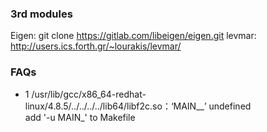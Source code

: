 ### 3rd modules
Eigen:  git clone https://gitlab.com/libeigen/eigen.git
levmar: http://users.ics.forth.gr/~lourakis/levmar/


### FAQs
- 1 /usr/lib/gcc/x86_64-redhat-linux/4.8.5/../../../../lib64/libf2c.so：‘MAIN__’ undefined  
add '-u MAIN_' to Makefile

